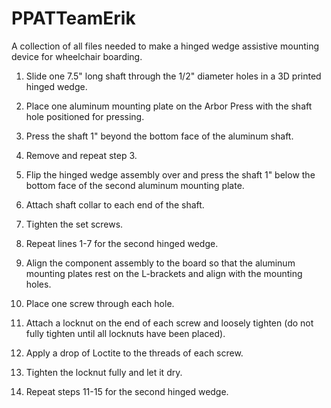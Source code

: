 # PPATTeamErik
A collection of all files needed to make a hinged wedge assistive mounting device for wheelchair boarding. 
1. Slide one 7.5" long shaft through the 1/2" diameter holes in a 3D printed hinged wedge.
2. Place one aluminum mounting plate on the Arbor Press with the shaft hole positioned for pressing.
3. Press the shaft 1" beyond the bottom face of the aluminum shaft.
4. Remove and repeat step 3.
5. Flip the hinged wedge assembly over and press the shaft 1" below the bottom face of the second aluminum mounting plate.
6. Attach shaft collar to each end of the shaft.
7. Tighten the set screws.
8. Repeat lines 1-7 for the second hinged wedge. 

9. Align the component assembly to the board so that the aluminum mounting plates rest on the L-brackets and align with the mounting holes.
10. Place one screw through each hole.
11. Attach a locknut on the end of each screw and loosely tighten (do not fully tighten until all locknuts have been placed).
12. Apply a drop of Loctite to the threads of each screw.
13. Tighten the locknut fully and let it dry.
14. Repeat steps 11-15 for the second hinged wedge.
